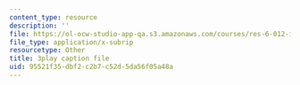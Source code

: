 ```yaml
---
content_type: resource
description: ''
file: https://ol-ocw-studio-app-qa.s3.amazonaws.com/courses/res-6-012-introduction-to-probability-spring-2018/95521f35dbf2c2b7c52d5da56f05a48a_UcKhhEc_LyQ.srt
file_type: application/x-subrip
resourcetype: Other
title: 3play caption file
uid: 95521f35-dbf2-c2b7-c52d-5da56f05a48a
---
```

